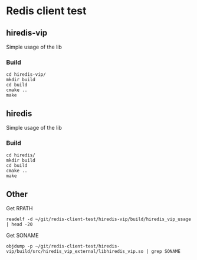 # Redis client test

## hiredis-vip

Simple usage of the lib

### Build

```
cd hiredis-vip/
mkdir build
cd build
cmake ..
make
```

## hiredis

Simple usage of the lib

### Build

```
cd hiredis/
mkdir build
cd build
cmake ..
make
```

## Other

Get RPATH

```
readelf -d ~/git/redis-client-test/hiredis-vip/build/hiredis_vip_usage | head -20
```

Get SONAME

```
objdump -p ~/git/redis-client-test/hiredis-vip/build/src/hiredis_vip_external/libhiredis_vip.so | grep SONAME
```
